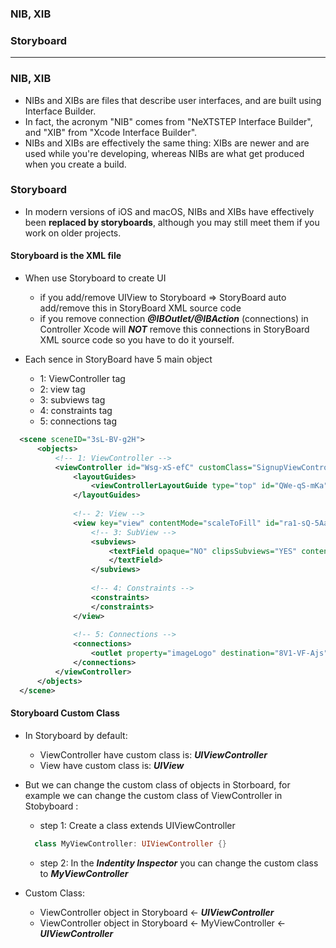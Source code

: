 ### NIB, XIB
### Storyboard

--------------------------
### NIB, XIB
 - NIBs and XIBs are files that describe user interfaces, and are built using Interface Builder.
 - In fact, the acronym "NIB" comes from "NeXTSTEP Interface Builder", and "XIB" from "Xcode Interface Builder".
 - NIBs and XIBs are effectively the same thing: XIBs are newer and are used while you're developing, whereas NIBs are what get produced when you create a build.
 
### Storyboard
 - In modern versions of iOS and macOS, NIBs and XIBs have effectively been **replaced by storyboards**, although you may still meet them if you work on older projects.
 
#### Storyboard is the XML file
 - When use Storyboard to create UI
   - if you add/remove UIView to Storyboard => StoryBoard auto add/remove this in StoryBoard XML source code
   - if you remove connection ***@IBOutlet/@IBAction*** (connections) in Controller Xcode will ***NOT*** remove this connections in  StoryBoard XML source code so you have to do it yourself.
 
 - Each sence in StoryBoard have 5 main object
   - 1: ViewController tag
   - 2: view tag
   - 3: subviews tag
   - 4: constraints tag
   - 5: connections tag
   
 ```xml
   <scene sceneID="3sL-BV-g2H">
       <objects>
           <!-- 1: ViewController -->
           <viewController id="Wsg-xS-efC" customClass="SignupViewController" customModule="FujiSDK">
               <layoutGuides>
                   <viewControllerLayoutGuide type="top" id="QWe-qS-mKa"/>
               </layoutGuides>
               
               <!-- 2: View -->
               <view key="view" contentMode="scaleToFill" id="ra1-sQ-5Aa">
                   <!-- 3: SubView -->
                   <subviews>
                       <textField opaque="NO" clipsSubviews="YES" contentMode="scaleToFill" >
                       </textField>
                   </subviews>
                   
                   <!-- 4: Constraints -->
                   <constraints>
                   </constraints>
               </view>
               
               <!-- 5: Connections -->
               <connections>
                   <outlet property="imageLogo" destination="8V1-VF-Ajs" id="aFM-Zy-g4j"/>
               </connections>
           </viewController>
       </objects>
   </scene>
 ```
 
#### Storyboard Custom Class
 - In Storyboard by default:
   - ViewController have custom class is: ***UIViewController***
   - View have custom class is: ***UIView***
 - But we can change the custom class of objects in Storboard, for example we can change the custom class of ViewController in Stobyboard :
   - step 1: Create a class extends UIViewController
    ```swift
      class MyViewController: UIViewController {}
    ```
    - step 2: In the ***Indentity Inspector*** you can change the custom class to ***MyViewController***

 - Custom Class:
   - ViewController object in Storyboard <- ***UIViewController***
   - ViewController object in Storyboard <- MyViewController <- ***UIViewController***















